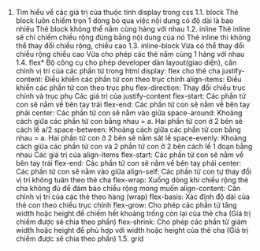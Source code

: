 1. Tìm hiểu về các giá trị của thuộc tính display trong css
    1.1. block
        Thẻ block luôn chiếm trọn 1 dòng bỏ qua việc nội dung có độ dài là bao nhiêu
        Thẻ block không thể nằm cùng hàng với nhau 
    1.2. inline
        Thẻ inline sẽ chỉ chiếm chiều rộng đúng bằng nội dung của nó
        Thẻ inline thì không thể thay đổi chiều rộng, chiều cao 
    1.3. inline-block
        Vừa có thể thay đổi chiều rộng chiều cao
        Vừa cho phép các thẻ nằm cùng 1 hàng với nhau
    1.4. flex*
        Bộ công cụ cho phép developer dàn layout(giao diện), căn chỉnh vị trí của các phần tử trong html
        display: flex cho thẻ cha 
        justify-content: Điều khiển các phần tử con theo trục chính
        align-items: Điều khiển các phần tử con theo trục phụ
        flex-direction: Thay đổi chiều trục chính và trục phụ
        Các giá trị của justify-content 
            flex-start: Các phần tử con sẽ nằm về bên tay trái
            flex-end: Các phần tử con sẽ nằm về bên tay phải
            center: Các phần tử con sẽ nằm vào giữa
            space-around: Khoảng cách giữa các phần tử con bằng nhau = a. Hai phần tử con ở 2 bên sẽ cách lề a/2
            space-between: Khoảng cách giữa các phần tử con bằng nhau = a. Hai phần tử con ở 2 bên sẽ nằm sát lề
            space-evenly: Khoảng cách giữa các phần tử con và 2 phần tử con ở 2 bên cách lề 1 đoạn bằng nhau
        Các giá trị của align-items
            flex-start: Các phần tử con sẽ nằm về bên tay trái
            flex-end: Các phần tử con sẽ nằm về bên tay phải
            center: Các phần tử con sẽ nằm vào giữa
        align-self: Các phần tử con tự thay đổi vị trí không tuân theo thẻ cha
        flex-wrap: Xuống dòng khi chiều rộng thẻ cha không đủ để đảm bảo chiều rộng mong muốn
        align-content: Căn chỉnh vị trí của các thẻ theo hàng (wrap)
        flex-basis: Xác định độ dài của thẻ con theo chiều trục chính
        flex-grow: Cho phép các phần tử tăng width hoặc height để chiếm hết khoảng trống còn lại của thẻ cha (Giá trị chiếm được sẽ chia theo phần)
        flex-shrink: Cho phép các phần tử giảm width hoặc height để phù hợp với width hoặc height của thẻ cha (Giá trị chiếm được sẽ chia theo phần)
    1.5. grid
        